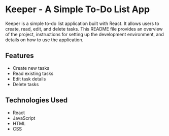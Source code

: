 # Keeper - A Simple To-Do List App

Keeper is a simple to-do list application built with React. It allows users to create, read, edit, and delete tasks. This README file provides an overview of the project, instructions for setting up the development environment, and details on how to use the application.

## Features

- Create new tasks
- Read existing tasks
- Edit task details
- Delete tasks

## Technologies Used

- React
- JavaScript
- HTML
- CSS

